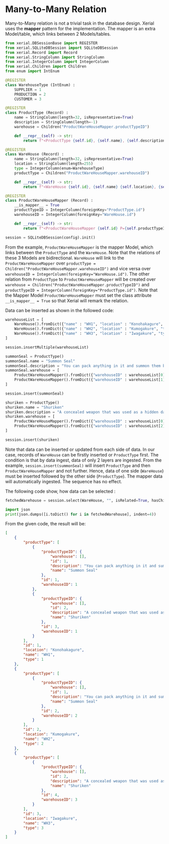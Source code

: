 # Many-to-Many Relation

Many-to-Many relation is not a trivial task in the database design.
Xerial uses the **mapper** pattern for the implementation. The mapper
is an extra Model/table, which links between 2 Models/tables.

```python
from xerial.DBSessionBase import REGISTER
from xerial.SQLiteDBSession import SQLiteDBSession
from xerial.Record import Record
from xerial.StringColumn import StringColumn
from xerial.IntegerColumn import IntegerColumn
from xerial.Children import Children
from enum import IntEnum

@REGISTER
class WarehouseType (IntEnum) :
	SUPPLIER = 1
	PRODUCTION = 2
	CUSTOMER = 3

@REGISTER
class ProductType (Record) :
	name = StringColumn(length=32, isRepresentative=True)
	description = StringColumn(length=-1)
	warehouse = Children("ProductWareHouseMapper.productTypeID")

	def __repr__(self) -> str:
		return f"<ProductType {self.id}, {self.name}, {self.description}, {self.warehouse}>"

@REGISTER
class WareHouse (Record) :
	name = StringColumn(length=32, isRepresentative=True)
	location = StringColumn(length=255)
	type = IntegerColumn(enum=WarehouseType)
	productType = Children("ProductWareHouseMapper.warehouseID")

	def __repr__(self) -> str:
		return f"<WareHouse {self.id}, {self.name} {self.location}, {self.productType}>"

@REGISTER
class ProductWareHouseMapper (Record) :
	__is_mapper__ = True
	productTypeID = IntegerColumn(foreignKey="ProductType.id")
	warehouseID = IntegerColumn(foreignKey="WareHouse.id")

	def __repr__(self) -> str:
		return f"<ProductWareHouseMapper {self.id} P={self.productTypeID} W={self.warehouseID}>"

session = SQLiteDBSession(config).init()
```

From the example, `ProductWareHouseMapper` is the mapper Model, which links
between the `ProductType` and the `WareHouse`. Note that the relations
of these 3 Models are bidirectional. `WareHouse`
will link to the `ProductWareHouseMapper` over 
`productType = Children("ProductWareHouseMapper.warehouseID")` and vice versa
over `warehouseID = IntegerColumn(foreignKey="WareHouse.id")`.
The other relation from `ProductType` to `ProductWareHouseMapper`
will be created over `warehouse = Children("ProductWareHouseMapper.productTypeID")`
and `productTypeID = IntegerColumn(foreignKey="ProductType.id")`.
Note that the Mapper Model `ProductWareHouseMapper` must set the class attribute
`__is_mapper__ = True` so that Xerial will remark the relation.

Data can be inserted as shown in the followed code:

```python
warehouseList = [
	WareHouse().fromDict({"name" : "WH1", "location" : "Konohakagure", "type" : 1}),
	WareHouse().fromDict({"name" : "WH2", "location" : "Kumogakure", "type" : 2}),
	WareHouse().fromDict({"name" : "WH3", "location" : "Iwagakure", "type" : 3}),
]

session.insertMultiple(warehouseList)

summonSeal = ProductType()
summonSeal.name = "Summon Seal"
summonSeal.description = "You can pack anything in it and summon them back any time you want."
summonSeal.warehouse = [
	ProductWareHouseMapper().fromDict({"warehouseID" : warehouseList[0].toDict()}),
	ProductWareHouseMapper().fromDict({"warehouseID" : warehouseList[1].toDict()})
]

session.insert(summonSeal)

shuriken = ProductType()
shuriken.name = "Shuriken"
shuriken.description = "A concealed weapon that was used as a hidden dagger or metsubushi to distract or misdirect."
shuriken.warehouse = [
	ProductWareHouseMapper().fromDict({"warehouseID" : warehouseList[0].toDict()}),
	ProductWareHouseMapper().fromDict({"warehouseID" : warehouseList[2].toDict()})
]

session.insert(shuriken)
```

Note that data can be inserted or updated from each side of data. In our case,
records of `WareHouse` can be firstly inserted or `ProductType` first.
The condition is that by data ingest, data of only 2 layers are ingested.
From the example, `session.insert(summonSeal)` will insert `ProductType`
and then `ProductWareHouseMapper` and not further. Hence, data of one side
(`WareHouse`) must be inserted followed by the other side (`ProductType`).
The mapper data will automatically ingested. The sequence has no effect.

The following code show, how data can be selected :

```python
fetchedWarehouse = session.select(WareHouse, "", isRelated=True, hasChildren=True)

import json
print(json.dumps([i.toDict() for i in fetchedWarehouse], indent=4))
```

From the given code, the result will be:
```json
[
    {
        "productType": [
            {
                "productTypeID": {
                    "warehouse": [],
                    "id": 1,
                    "description": "You can pack anything in it and summon them back any time you want.",
                    "name": "Summon Seal"
                },
                "id": 1,
                "warehouseID": 1
            },
            {
                "productTypeID": {
                    "warehouse": [],
                    "id": 2,
                    "description": "A concealed weapon that was used as a hidden dagger or metsubushi to distract or misdirect.",
                    "name": "Shuriken"
                },
                "id": 3,
                "warehouseID": 1
            }
        ],
        "id": 1,
        "location": "Konohakagure",
        "name": "WH1",
        "type": 1
    },
    {
        "productType": [
            {
                "productTypeID": {
                    "warehouse": [],
                    "id": 1,
                    "description": "You can pack anything in it and summon them back any time you want.",
                    "name": "Summon Seal"
                },
                "id": 2,
                "warehouseID": 2
            }
        ],
        "id": 2,
        "location": "Kumogakure",
        "name": "WH2",
        "type": 2
    },
    {
        "productType": [
            {
                "productTypeID": {
                    "warehouse": [],
                    "id": 2,
                    "description": "A concealed weapon that was used as a hidden dagger or metsubushi to distract or misdirect.",
                    "name": "Shuriken"
                },
                "id": 4,
                "warehouseID": 3
            }
        ],
        "id": 3,
        "location": "Iwagakure",
        "name": "WH3",
        "type": 3
    }
]
```